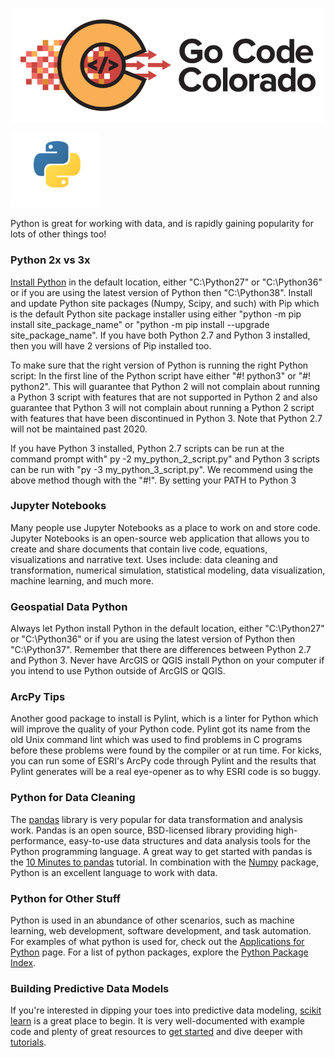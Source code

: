 ![gcc_2020_logo](https://github.com/GoCodeColorado/GoCodeColorado-kbase-public/blob/master/Images/GC20_Logo_Condensed_transp%20-%20Copy.png)

![python_1](./images/python_1.PNG)

Python is great for working with data, and is rapidly gaining popularity for lots of other things too!  

### Python 2x vs 3x  

[Install Python](https://www.python.org/downloads/) in the default location, either "C:\Python27" or "C:\Python36" or if you are using the latest version of Python then "C:\Python38". Install and update Python site packages (Numpy, Scipy, and such) with Pip which is the default Python site package installer using either "python -m pip install site_package_name" or "python -m pip install --upgrade site_package_name".  If you have both Python 2.7 and Python 3 installed, then you will have 2 versions of Pip installed too.

To make sure that the right version of Python is running the right Python script:  In the first line of the Python script have either "#! python3" or "#! python2".  This will guarantee that Python 2 will not complain about running a Python 3 script with features that are not supported in Python 2 and also guarantee that Python 3 will not complain about running a Python 2 script with features that have been discontinued in Python 3.  Note that Python 2.7 will not be maintained past 2020.

If you have Python 3 installed, Python 2.7 scripts can be run at the command prompt with" py -2 my_python_2_script.py" and Python 3 scripts can be run with "py -3 my_python_3_script.py".  We recommend using the above method though with the "#!".  By setting your PATH to Python 3

### Jupyter Notebooks
Many people use Jupyter Notebooks as a place to work on and store code. Jupyter Notebooks is an open-source web application that allows you to create and share documents that contain live code, equations, visualizations and narrative text. Uses include: data cleaning and transformation, numerical simulation, statistical modeling, data visualization, machine learning, and much more.

### Geospatial Data Python
Always let Python install Python in the default location, either "C:\\Python27" or "C:\\Python36" or if you are using the latest version of Python then "C:\\Python37".  Remember that there are differences between Python 2.7 and Python 3. Never have ArcGIS or QGIS install Python on your computer if you intend to use Python outside of ArcGIS or QGIS.

### ArcPy Tips
Another good package to install is Pylint, which is a linter for Python which will improve the quality of your Python code.  Pylint got its name from the old Unix command lint which was used to find problems in C programs before these problems were found by the compiler or at run time.  For kicks, you can run some of ESRI's ArcPy code through Pylint and the results that Pylint generates will be a real eye-opener as to why ESRI code is so buggy.  

### Python for Data Cleaning
The [pandas](https://pandas.pydata.org/) library is very popular for data transformation and analysis work. Pandas is an open source, BSD-licensed library providing high-performance, easy-to-use data structures and data analysis tools for the Python programming language. A great way to get started with pandas is the [10 Minutes to pandas](https://pandas.pydata.org/pandas-docs/version/0.24/getting_started/10min.html) tutorial. In combination with the [Numpy](https://numpy.org/) package, Python is an excellent language to work with data.

### Python for Other Stuff
Python is used in an abundance of other scenarios, such as machine learning, web development, software development, and task automation. For examples of what python is used for, check out the [Applications for Python](https://www.python.org/about/apps/) page. For a list of python packages, explore the [Python Package Index](https://pypi.org/).

### Building Predictive Data Models
If you're interested in dipping your toes into predictive data modeling, [scikit learn](https://scikit-learn.org/stable/) is a great place to begin. It is very well-documented with example code and plenty of great resources to [get started](https://scikit-learn.org/stable/getting_started.html) and dive deeper with [tutorials](https://scikit-learn.org/stable/tutorial/index.html).
